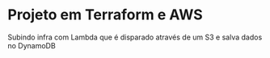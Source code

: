 # Projeto em Terraform e AWS
Subindo infra com Lambda que é disparado através de um S3 e salva dados no DynamoDB
